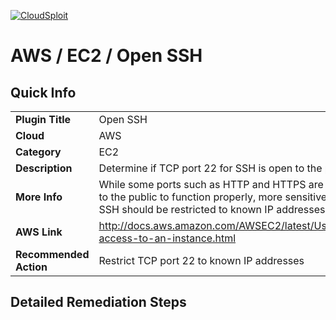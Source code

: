[![CloudSploit](https://cloudsploit.com/img/logo-big-text-100.png "CloudSploit")](https://cloudsploit.com)

# AWS / EC2 / Open SSH

## Quick Info

| | |
|-|-|
| **Plugin Title** | Open SSH |
| **Cloud** | AWS |
| **Category** | EC2 |
| **Description** | Determine if TCP port 22 for SSH is open to the public |
| **More Info** | While some ports such as HTTP and HTTPS are required to be open to the public to function properly, more sensitive services such as SSH should be restricted to known IP addresses. |
| **AWS Link** | http://docs.aws.amazon.com/AWSEC2/latest/UserGuide/authorizing-access-to-an-instance.html |
| **Recommended Action** | Restrict TCP port 22 to known IP addresses |

## Detailed Remediation Steps

